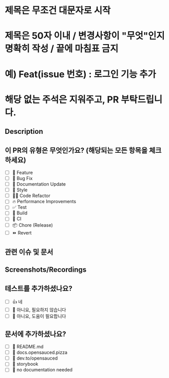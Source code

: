 # 제목은 무조건 대문자로 시작
# 제목은 50자 이내 / 변경사항이 "무엇"인지 명확히 작성 / 끝에 마침표 금지
# 예) Feat(issue 번호) : 로그인 기능 추가
# 해당 없는 주석은 지워주고, PR 부탁드립니다.

## Description

<!--
Please do not leave this blank
This PR [adds/removes/fixes/replaces] the [feature/bug/etc].
-->

## 이 PR의 유형은 무엇인가요? (해당되는 모든 항목을 체크하세요)

- [ ] 🍕 Feature
- [ ] 🐛 Bug Fix
- [ ] 📝 Documentation Update
- [ ] 🎨 Style
- [ ] 🧑‍💻 Code Refactor
- [ ] 🔥 Performance Improvements
- [ ] ✅ Test
- [ ] 🤖 Build
- [ ] 🔁 CI
- [ ] 📦 Chore (Release)
- [ ] ⏩ Revert

## 관련 이슈 및 문서

<!--
이 형식으로 이슈 번호를 링크해주세요: Fixes #123
-->

## Screenshots/Recordings

<!-- Visual changes require screenshots -->

## 테스트를 추가하셨나요?

- [ ] 👍 네
- [ ] 🙅 아니요, 필요하지 않습니다
- [ ] 🙋 아니요, 도움이 필요합니다

## 문서에 추가하셨나요?

- [ ] 📜 README.md
- [ ] 📓 docs.opensauced.pizza
- [ ] 🍕 dev.to/opensauced
- [ ] 📕 storybook
- [ ] 🙅 no documentation needed
